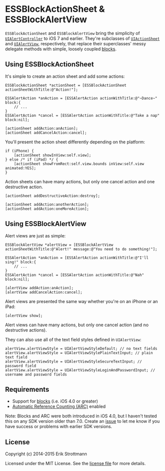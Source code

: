 ESSBlockActionSheet & ESSBlockAlertView
===

`ESSBlockActionSheet` and `ESSBlockAlertView` bring the simplicity of [`UIAlertController`](https://developer.apple.com/library/ios/documentation/UIKit/Reference/UIAlertController_class/) to iOS 7 and earlier. They're subclasses of [`UIActionSheet`](https://developer.apple.com/library/ios/documentation/UIKit/Reference/UIActionSheet_Class/index.html) and [`UIAlertView`](https://developer.apple.com/library/ios/documentation/UIKit/Reference/UIAlertView_Class/index.html), respectively, that replace their superclasses' messy delegate methods with simple, loosely coupled [blocks](https://developer.apple.com/library/ios/documentation/Cocoa/Conceptual/ProgrammingWithObjectiveC/WorkingwithBlocks/WorkingwithBlocks.html).

Using ESSBlockActionSheet
---

It's simple to create an action sheet and add some actions:

```
ESSBlockActionSheet *actionSheet = [ESSBlockActionSheet actionSheetWithTitle:@"Action!"];

ESSAlertAction *anAction = [ESSAlertAction actionWithTitle:@"~Dance~" block:{
    // ...
}
ESSAlertAction *cancel = [ESSAlertAction actionWithTitle:@"Take a nap" block:nil];

[actionSheet addAction:anAction];
[actionSheet addCancelAction:cancel];
```

You'll present the action sheet differently depending on the platform:

```
if (iPhone) {
    [actionSheet showInView:self.view];
} else /* if (iPad) */ {
    [actionSheet showFromRect:self.view.bounds inView:self.view animated:YES];
}
```

Action sheets can have many actions, but only one cancel action and one destructive action.

```
[actionSheet addDestructiveAction:destroy];

[actionSheet addAction:anotherAction];
[actionSheet addAction:oneMoreAction];
```

Using ESSBlockAlertView
---

Alert views are just as simple:

```
ESSBlockAlertView *alertView = [ESSBlockAlertView actionSheetWithTitle:@"Alert!" message:@"You need to do something!"];

ESSAlertAction *anAction = [ESSAlertAction actionWithTitle:@"I'll sing!" block:{
    // ...
}
ESSAlertAction *cancel = [ESSAlertAction actionWithTitle:@"Nah" block:nil];

[alertView addAction:anAction];
[alertView addCancelAction:cancel];
```

Alert views are presented the same way whether you're on an iPhone or an iPad:

```
[alertView show];
```

Alert views can have many actions, but only one cancel action (and no destructive actions).

They can also use all of the text field styles defined in `UIAlertView`:

```
alertView.alertViewStyle = UIAlertViewStyleDefault; // no text fields
alertView.alertViewStyle = UIAlertViewStylePlainTextInput; // plain text field
alertView.alertViewStyle = UIAlertViewStyleSecureTextInput; // password field
alertView.alertViewStyle = UIAlertViewStyleLoginAndPasswordInput; // username and password fields
```

Requirements
---
- Support for [blocks](https://developer.apple.com/library/ios/documentation/Cocoa/Conceptual/ProgrammingWithObjectiveC/WorkingwithBlocks/WorkingwithBlocks.html) (i.e. iOS 4.0 or greater)
- [Automatic Reference Counting (ARC)](https://developer.apple.com/library/ios/releasenotes/ObjectiveC/RN-TransitioningToARC/Introduction/Introduction.html) enabled

Note: Blocks and ARC were both introduced in iOS 4.0, but I haven't tested this on any SDK version older than 7.0. Create an [issue](https://github.com/erikstrottmann/ESSBlockActionSheet/issues) to let me know if you have success or problems with earlier SDK versions.

License
---
Copyright (c) 2014-2015 Erik Strottmann

Licensed under the MIT License. See the [license file](LICENSE) for more details.
